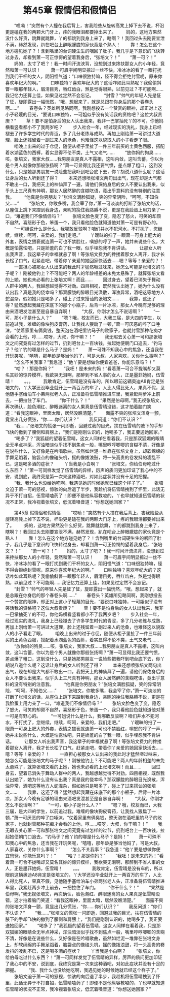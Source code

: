 # 　　第45章 假情侣和假情侣
　　“哎呦！”突然有个人撞在我后背上，害我险些从旋转高凳上掉下去不说，杯沿更是磕在我的两颗大门牙上，疼的我眼泪都要掉出来了。
　　妈的，这地方果然没什么好货，跳舞就跳舞，丫的都跳到我身上来了，瞎啊？！我回过头去刚要宣泄不满，赫然发现，趴在吧台上醉眼朦胧的家伙竟是个熟人！
　　靠！怎么在这个地方碰见她了？！含到嘴里的台词硬生生的咽回了肚子，我几乎是下意识的飞快转过身去，却看到萧一可正惊愕的望着我身后，“张培文？！”
　　“萧一可？！”
　　妈的，太寸了吧？！我一时间汗流浃背，没想到过来搀扶那女人的小年轻，竟然和萧一可认识！
　　萧一可眉宇间明显掠过一丝不快，冷冰冰的看了一眼打扰到我们干杯的女人，阴阳怪气道：“口味很独特嘛，怪不得会拒绝封雪呢，原来你喜欢年纪大的啊。”
　　口味独特？喜欢年纪大的？这话咋如此耳熟呢？我偷偷斜瞥一眼那年轻人，眉清目秀，唇红齿白，煞是觉得眼熟，以前见过？不可能啊……我记忆力还算上佳，如果见过定然不会忘记。
　　“封雪？”帅气的年轻人先是怔了怔，旋即露出一幅恍然，“哦，想起来了，就是总跟在你身后的那个春卷头啊……”
　　春卷头？英雄所见略同啊，我刚想投去一个赞赏的眼神，却正对上这小子轻蔑的目光，“要说口味独特，一可姐似乎没有笑话我的资格吧？这位大叔贵庚？”
　　草！要不是怕身后的女人认出我来，我非一巴掌抽死丫的不可，你他妈横看竖看都小不了我两岁吧？
　　步入社会一年，经过现实的洗礼，我身上已经褪去了许多学生时代的青涩，多了几分老练与成熟，再加上刚给萧一可讲过大道理，脸上还残留着一副过来人的沧桑，也难怪这以貌取人的小子看走了眼。
　　咱晚上出来的过于仓促，随便从柜子里扯了一件三年前买的土黄色西服，搭配着水湖蓝色的西裤，着实显得不伦不类，土气又老气……
　　“放你妈的狗臭……咳，张培文，我家大叔……我男朋友是真人不露相，这叫内敛，这叫含蓄，你以为是个男人就像你那般张扬啊？”萧一可显得比我还要气愤，差点爆了粗口，这到没什么，只是她那男朋友一说险些把我吓到吧台底下去，你丫胡说八道什么呢？这话让身后的女人听到还了得？
　　本来还想喷张培文两句出出气，现在却是大气都不敢出一口，我把天上的神仙拜了一遍，请他们保佑身后的女人不要认出我来，似乎头上三尺真有神明，那女人居然醉的含糊呓语，竟出乎意料的没有特别的注意我。
　　“他真是你男朋友？”张培文满脸狐疑，笑的异常阴险，“呵呵，不知伯父……”
　　“张培文，你敢多嘴，我会宰了你，”萧一可淡淡的打断了张培文的话，从座位上跳下来蹭到我身边，亲昵的挽住我胳膊不说，更是在我脸蛋上用力亲了一口，“难道我们不像情侣吗？”
　　张培文脸色变了变，隐忍了怒火，可笑的却颇不自然，喜怒形于色，笨蛋一个，我只看他脸色就知道他对萧一可是有野心的。
　　“一可姐说什么是什么，我哪敢反驳啊？咱们井水不犯河水，不打扰了，您继续，继续，呵呵，亲爱的，我们走吧。”
　　丫暧昧的扫了一眼萧一可身上肥大的外套，表情之猥亵就连萧一可也不禁脸红，嗔怒的哼了一声，她并未说些什么，大概是怕露怯吧，只是娇羞的白了我一眼，似乎埋怨我不肯讲话。
　　让那女人听出我声音，我这辈子的幸福就悬了啊！等张培文费力的搀搂着那女人离开，我才长长松了口气，赶紧走吧，带着你丫亲爱的她回家快活去……嗯？等等！亲爱的？！
　　一直担心被那女人认出来的我此时才猛然咂过味来，她怎么可能是张培文的马子呢？！刚被他钓上？不可能吧？两人的年龄相差的未免太悬殊了，就算张培文看的上她，她也未必看的上张培文啊！而且……
　　回过身去，望着已消失于舞动人群中的两人，我越想越觉得不对劲。四目相视，既然我认出她了，她为什么没有认出我？真是我的侥幸吗？那双朦胧的醉眼目光涣散，浑浊异常，酒吧这等地方人蛇混杂，假如她只是喝多了，碰上了过来搭讪的张培文……
　　我靠，这还了得？猛然想起我藏在床底下的那个小瓶子，后背一片冰凉，那女人今晚有足够的理由来酒吧发泄甚至是自暴自弃啊！
　　“大叔，你刚才怎么不说话啊？”
　　“一可，那小子是什么人？”
　　“嗯？哦，校友而已，大我三届，是大四的学生，以前追过我，难缠的像块狗皮膏药，让我找人狠扁了一顿，”萧一可厌恶的啐了口唾沫，“仗着家里有俩臭钱，整天泡在酒吧里钓马子的败家子，也就封雪那种花痴才会看的上他，哼……哎呀，大叔，你干嘛？！”
　　我无暇去关心萧一可和那张培文之间究竟有过怎样的过节，扔到吧台上一百块钱，拉起她便朝门口追去，“钓马子？他丫钓的哪是什么马子？是妈！”
　　萧一可殊不知我心中的焦急，还当我在开玩笑呢，“嘻嘻，那年龄是够当他妈了，可是大叔，人家喜欢，关你什么事啊？”
　　“怎么不关我事？”我急道：“他丫要是想做你便宜爸爸，你能乐意吗？！”
　　“哈？！那是你妈？”
　　“我呸！是未来的妈！”看着萧一可合不拢嘴却又莫名其妙的惊异模样，我欲哭无泪啊，那醉到不省人事的女人，正是墨菲她妈，伍雪晴！
　　。。。
　　我敢肯定，伍雪晴是没有车的，所以眼前这辆奥迪A8肯定是张培文的，丫大学还没毕业就开上一两百万的车了，人比人得比死人，果真不假，见他随手塞给泊车小弟两张老人头，正准备将伍雪晴推进车里，我紧赶两步冲上前去，一把拉住了车门。
　　“你干什么？！”
　　“果然是伯母啊，”我无视张培文，再次确认，脸色潮红、醉眼迷离的女人果真是伍雪晴没错，这才拍着脑门笑道：“看我这眼神，里面太暗，居然没瞧清楚。”
　　面露不爽的张培文浑身一颤，竟显出几分慌张，“你……你们认识？”
　　我反问道：“你们不认识？”
　　“我……”张培文的慌张一闪即逝，回避过我的目光，扶在伍雪晴的腋下的手却飞快的撤到了腰侧和肩膀上，“我们是刚刚认识的，她喝多了，我正要送她回家。”
　　“喝多了？”我狐疑的望着伍雪晴，这女人同样在看着我，只是那双狐媚的眼睛全无半点神采，浑浊暗淡似乎找不到焦点一般，嘴里哼哼唧唧的含糊不清，好像是在说些什么，又好像是在吟唱歌曲，虽然如烂泥一堆靠在张培文身上，却软绵绵的手舞足蹈着，脑袋点的像磕头机，摇的像拨浪鼓，将一头高贵的卷发抖的凌乱不已，这是喝多酒的症状？
　　丫当我是小白啊？
　　“张培文，你给伯母吃过什么东西？！”萧一可同样发觉了伍雪晴的异样，厉声的质问更加印证了我心中的不安，说到底，我终究是第一次来这种酒吧，对如此症状并没有十足的把握。
　　“我、我什么也没给她吃啊，我遇见她的时候她就已经这个样子了。”
　　张培文迫于萧一可的怒视，惊骇的向后退了半步，我趁机将伍雪晴拽到了怀里，此话无异于不打自招，伍雪晴嗑药了！即便不是他纵容教唆的，丫也早就知道伍雪晴的状况不正常，我冷视着张培文，低沉着嗓音道：“你想送她回家？”

　　第45章 假情侣和假情侣
　　“哎呦！”突然有个人撞在我后背上，害我险些从旋转高凳上掉下去不说，杯沿更是磕在我的两颗大门牙上，疼的我眼泪都要掉出来了。
　　妈的，这地方果然没什么好货，跳舞就跳舞，丫的都跳到我身上来了，瞎啊？！我回过头去刚要宣泄不满，赫然发现，趴在吧台上醉眼朦胧的家伙竟是个熟人！
　　靠！怎么在这个地方碰见她了？！含到嘴里的台词硬生生的咽回了肚子，我几乎是下意识的飞快转过身去，却看到萧一可正惊愕的望着我身后，“张培文？！”
　　“萧一可？！”
　　妈的，太寸了吧？！我一时间汗流浃背，没想到过来搀扶那女人的小年轻，竟然和萧一可认识！
　　萧一可眉宇间明显掠过一丝不快，冷冰冰的看了一眼打扰到我们干杯的女人，阴阳怪气道：“口味很独特嘛，怪不得会拒绝封雪呢，原来你喜欢年纪大的啊。”
　　口味独特？喜欢年纪大的？这话咋如此耳熟呢？我偷偷斜瞥一眼那年轻人，眉清目秀，唇红齿白，煞是觉得眼熟，以前见过？不可能啊……我记忆力还算上佳，如果见过定然不会忘记。
　　“封雪？”帅气的年轻人先是怔了怔，旋即露出一幅恍然，“哦，想起来了，就是总跟在你身后的那个春卷头啊……”
　　春卷头？英雄所见略同啊，我刚想投去一个赞赏的眼神，却正对上这小子轻蔑的目光，“要说口味独特，一可姐似乎没有笑话我的资格吧？这位大叔贵庚？”
　　草！要不是怕身后的女人认出我来，我非一巴掌抽死丫的不可，你他妈横看竖看都小不了我两岁吧？
　　步入社会一年，经过现实的洗礼，我身上已经褪去了许多学生时代的青涩，多了几分老练与成熟，再加上刚给萧一可讲过大道理，脸上还残留着一副过来人的沧桑，也难怪这以貌取人的小子看走了眼。
　　咱晚上出来的过于仓促，随便从柜子里扯了一件三年前买的土黄色西服，搭配着水湖蓝色的西裤，着实显得不伦不类，土气又老气……
　　“放你妈的狗臭……咳，张培文，我家大叔……我男朋友是真人不露相，这叫内敛，这叫含蓄，你以为是个男人就像你那般张扬啊？”萧一可显得比我还要气愤，差点爆了粗口，这到没什么，只是她那男朋友一说险些把我吓到吧台底下去，你丫胡说八道什么呢？这话让身后的女人听到还了得？
　　本来还想喷张培文两句出出气，现在却是大气都不敢出一口，我把天上的神仙拜了一遍，请他们保佑身后的女人不要认出我来，似乎头上三尺真有神明，那女人居然醉的含糊呓语，竟出乎意料的没有特别的注意我。
　　“他真是你男朋友？”张培文满脸狐疑，笑的异常阴险，“呵呵，不知伯父……”
　　“张培文，你敢多嘴，我会宰了你，”萧一可淡淡的打断了张培文的话，从座位上跳下来蹭到我身边，亲昵的挽住我胳膊不说，更是在我脸蛋上用力亲了一口，“难道我们不像情侣吗？”
　　张培文脸色变了变，隐忍了怒火，可笑的却颇不自然，喜怒形于色，笨蛋一个，我只看他脸色就知道他对萧一可是有野心的。
　　“一可姐说什么是什么，我哪敢反驳啊？咱们井水不犯河水，不打扰了，您继续，继续，呵呵，亲爱的，我们走吧。”
　　丫暧昧的扫了一眼萧一可身上肥大的外套，表情之猥亵就连萧一可也不禁脸红，嗔怒的哼了一声，她并未说些什么，大概是怕露怯吧，只是娇羞的白了我一眼，似乎埋怨我不肯讲话。
　　让那女人听出我声音，我这辈子的幸福就悬了啊！等张培文费力的搀搂着那女人离开，我才长长松了口气，赶紧走吧，带着你丫亲爱的她回家快活去……嗯？等等！亲爱的？！
　　一直担心被那女人认出来的我此时才猛然咂过味来，她怎么可能是张培文的马子呢？！刚被他钓上？不可能吧？两人的年龄相差的未免太悬殊了，就算张培文看的上她，她也未必看的上张培文啊！而且……
　　回过身去，望着已消失于舞动人群中的两人，我越想越觉得不对劲。四目相视，既然我认出她了，她为什么没有认出我？真是我的侥幸吗？那双朦胧的醉眼目光涣散，浑浊异常，酒吧这等地方人蛇混杂，假如她只是喝多了，碰上了过来搭讪的张培文……
　　我靠，这还了得？猛然想起我藏在床底下的那个小瓶子，后背一片冰凉，那女人今晚有足够的理由来酒吧发泄甚至是自暴自弃啊！
　　“大叔，你刚才怎么不说话啊？”
　　“一可，那小子是什么人？”
　　“嗯？哦，校友而已，大我三届，是大四的学生，以前追过我，难缠的像块狗皮膏药，让我找人狠扁了一顿，”萧一可厌恶的啐了口唾沫，“仗着家里有俩臭钱，整天泡在酒吧里钓马子的败家子，也就封雪那种花痴才会看的上他，哼……哎呀，大叔，你干嘛？！”
　　我无暇去关心萧一可和那张培文之间究竟有过怎样的过节，扔到吧台上一百块钱，拉起她便朝门口追去，“钓马子？他丫钓的哪是什么马子？是妈！”
　　萧一可殊不知我心中的焦急，还当我在开玩笑呢，“嘻嘻，那年龄是够当他妈了，可是大叔，人家喜欢，关你什么事啊？”
　　“怎么不关我事？”我急道：“他丫要是想做你便宜爸爸，你能乐意吗？！”
　　“哈？！那是你妈？”
　　“我呸！是未来的妈！”看着萧一可合不拢嘴却又莫名其妙的惊异模样，我欲哭无泪啊，那醉到不省人事的女人，正是墨菲她妈，伍雪晴！
　　。。。
　　我敢肯定，伍雪晴是没有车的，所以眼前这辆奥迪A8肯定是张培文的，丫大学还没毕业就开上一两百万的车了，人比人得比死人，果真不假，见他随手塞给泊车小弟两张老人头，正准备将伍雪晴推进车里，我紧赶两步冲上前去，一把拉住了车门。
　　“你干什么？！”
　　“果然是伯母啊，”我无视张培文，再次确认，脸色潮红、醉眼迷离的女人果真是伍雪晴没错，这才拍着脑门笑道：“看我这眼神，里面太暗，居然没瞧清楚。”
　　面露不爽的张培文浑身一颤，竟显出几分慌张，“你……你们认识？”
　　我反问道：“你们不认识？”
　　“我……”张培文的慌张一闪即逝，回避过我的目光，扶在伍雪晴的腋下的手却飞快的撤到了腰侧和肩膀上，“我们是刚刚认识的，她喝多了，我正要送她回家。”
　　“喝多了？”我狐疑的望着伍雪晴，这女人同样在看着我，只是那双狐媚的眼睛全无半点神采，浑浊暗淡似乎找不到焦点一般，嘴里哼哼唧唧的含糊不清，好像是在说些什么，又好像是在吟唱歌曲，虽然如烂泥一堆靠在张培文身上，却软绵绵的手舞足蹈着，脑袋点的像磕头机，摇的像拨浪鼓，将一头高贵的卷发抖的凌乱不已，这是喝多酒的症状？
　　丫当我是小白啊？
　　“张培文，你给伯母吃过什么东西？！”萧一可同样发觉了伍雪晴的异样，厉声的质问更加印证了我心中的不安，说到底，我终究是第一次来这种酒吧，对如此症状并没有十足的把握。
　　“我、我什么也没给她吃啊，我遇见她的时候她就已经这个样子了。”
　　张培文迫于萧一可的怒视，惊骇的向后退了半步，我趁机将伍雪晴拽到了怀里，此话无异于不打自招，伍雪晴嗑药了！即便不是他纵容教唆的，丫也早就知道伍雪晴的状况不正常，我冷视着张培文，低沉着嗓音道：“你想送她回家？”
